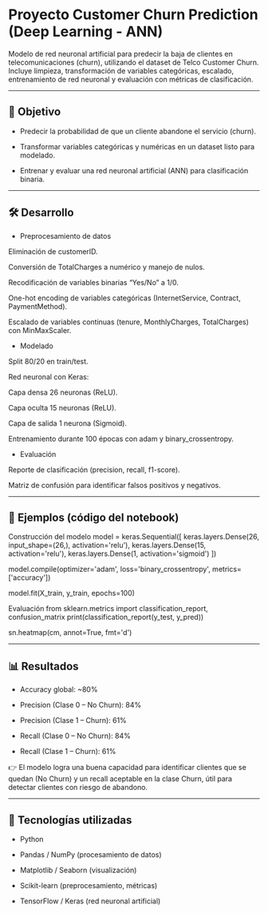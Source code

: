 # Proyecto Customer Churn Prediction (Deep Learning - ANN)

Modelo de red neuronal artificial para predecir la baja de clientes en telecomunicaciones (churn), utilizando el dataset de Telco Customer Churn. Incluye limpieza, transformación de variables categóricas, escalado, entrenamiento de red neuronal y evaluación con métricas de clasificación.

---

## 🎯 Objetivo

- Predecir la probabilidad de que un cliente abandone el servicio (churn).

- Transformar variables categóricas y numéricas en un dataset listo para modelado.

- Entrenar y evaluar una red neuronal artificial (ANN) para clasificación binaria.

---

## 🛠️ Desarrollo

- Preprocesamiento de datos

Eliminación de customerID.

Conversión de TotalCharges a numérico y manejo de nulos.

Recodificación de variables binarias “Yes/No” a 1/0.

One-hot encoding de variables categóricas (InternetService, Contract, PaymentMethod).

Escalado de variables continuas (tenure, MonthlyCharges, TotalCharges) con MinMaxScaler.

- Modelado

Split 80/20 en train/test.

Red neuronal con Keras:

Capa densa 26 neuronas (ReLU).

Capa oculta 15 neuronas (ReLU).

Capa de salida 1 neurona (Sigmoid).

Entrenamiento durante 100 épocas con adam y binary_crossentropy.

- Evaluación

Reporte de clasificación (precision, recall, f1-score).

Matriz de confusión para identificar falsos positivos y negativos.

---

## 📸 Ejemplos (código del notebook)
Construcción del modelo
model = keras.Sequential([
    keras.layers.Dense(26, input_shape=(26,), activation='relu'),
    keras.layers.Dense(15, activation='relu'),
    keras.layers.Dense(1, activation='sigmoid')
])

model.compile(optimizer='adam',
              loss='binary_crossentropy',
              metrics=['accuracy'])

model.fit(X_train, y_train, epochs=100)

Evaluación
from sklearn.metrics import classification_report, confusion_matrix
print(classification_report(y_test, y_pred))

sn.heatmap(cm, annot=True, fmt='d')

---

## 📊 Resultados

- Accuracy global: ~80%

- Precision (Clase 0 – No Churn): 84%

- Precision (Clase 1 – Churn): 61%

- Recall (Clase 0 – No Churn): 84%

- Recall (Clase 1 – Churn): 61%

👉 El modelo logra una buena capacidad para identificar clientes que se quedan (No Churn) y un recall aceptable en la clase Churn, útil para detectar clientes con riesgo de abandono.

---

## 🔧 Tecnologías utilizadas

- Python

- Pandas / NumPy (procesamiento de datos)

- Matplotlib / Seaborn (visualización)

- Scikit-learn (preprocesamiento, métricas)

- TensorFlow / Keras (red neuronal artificial)
